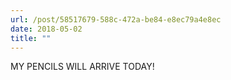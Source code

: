 ```yaml
---
url: /post/58517679-588c-472a-be84-e8ec79a4e8ec
date: 2018-05-02
title: ""
---
```


MY PENCILS WILL ARRIVE TODAY!
